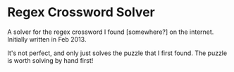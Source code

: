 
# Regex Crossword Solver

A solver for the regex crossword I found \[somewhere?\] on the internet. Initially written in
Feb 2013.

It's not perfect, and only just solves the puzzle that I first found. The puzzle is worth solving
by hand first!
